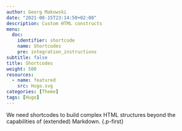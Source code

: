```yaml
---
author: Georg Makowski
date: "2021-08-15T23:14:50+02:00"
description: Custom HTML constructs
menu:
  doc:
    identifier: shortcode
    name: Shortcodes
    pre: integration_instructions
subtitle: false
title: Shortcodes
weight: 500
resources:
  - name: featured
    src: Hugo.svg
categories: [Theme]
tags: [Hugo]
---
```


We need shortcodes to build complex HTML structures beyond the capabilities of (extended) Markdown.
{.p-first} <!--more-->
